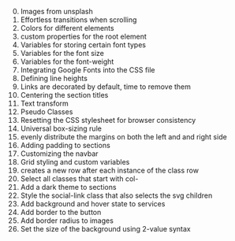 0. Images from unsplash
1. Effortless transitions when scrolling
2. Colors for different elements
3. custom properties for the root element
4. Variables for storing certain font types
5. Variables for the font size
6.  Variables for the font-weight
7. Integrating Google Fonts into the CSS file
8. Defining line heights
9. Links are decorated by default, time to remove them
10. Centering the section titles
11. Text transform
12. Pseudo Classes
13. Resetting the CSS stylesheet for browser consistency
14. Universal box-sizing rule
15. evenly distribute the margins on both the left and and right side
16. Adding padding to sections
17. Customizing the navbar
18. Grid styling and custom variables
19.  creates a new row after each instance of the class row
20. Select all classes that start with col-
21. Add a dark theme to sections
22. Style the social-link class that also selects the svg children
23. Add background and hover state to services
24. Add border to the button
25. Add border radius to images
26. Set the size of the background using 2-value syntax
